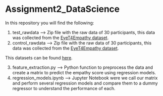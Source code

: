 # Assignment2_DataScience
In this repository you will find the following:


1. test_rawdata --> Zip file with the raw data of 30 participants, this data was collected from the [EyeT4Empathy dataset](https://www.ncbi.nlm.nih.gov/pmc/articles/PMC9719458/).
2. control_rawdata --> Zip file with the raw data of 30 participants, this data was collected from the [EyeT4Empathy dataset](https://www.ncbi.nlm.nih.gov/pmc/articles/PMC9719458/).

This datasets can be found [here](https://drive.google.com/drive/folders/1SlvDzPxx-vHP3nCmTyEXrUPao6pRYPcA?usp=share_link).

3. feature_extraction.py --> Python function to preprocess the data and create a matrix to predict the empathy score using regression models.
4. regression_models.ipynb --> Jupyter Notebook were we call our matrix and perform several regression models and compare them to a dummy regressor to understand the performance of each. 
